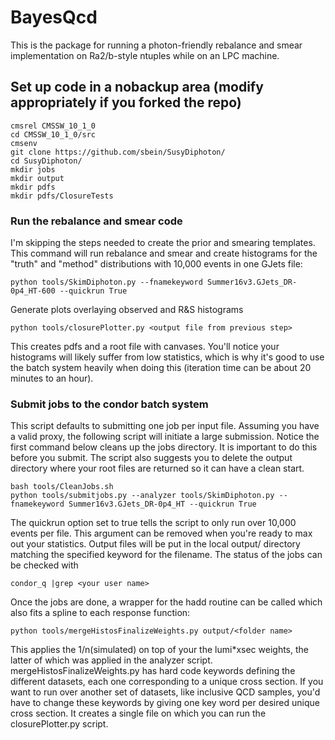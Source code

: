 # BayesQcd

This is the package for running a photon-friendly rebalance and smear implementation on Ra2/b-style ntuples while on an LPC machine. 
## Set up code in a nobackup area (modify appropriately if you forked the repo)

```
cmsrel CMSSW_10_1_0
cd CMSSW_10_1_0/src
cmsenv
git clone https://github.com/sbein/SusyDiphoton/
cd SusyDiphoton/
mkdir jobs
mkdir output
mkdir pdfs
mkdir pdfs/ClosureTests
```

### Run the rebalance and smear code
I'm skipping the steps needed to create the prior and smearing templates. This command will run rebalance and smear and create histograms for the "truth" and "method" distributions with 10,000 events in one GJets file:

```
python tools/SkimDiphoton.py --fnamekeyword Summer16v3.GJets_DR-0p4_HT-600 --quickrun True
```

Generate plots overlaying observed and R&S histograms

```
python tools/closurePlotter.py <output file from previous step>
```

This creates pdfs and a root file with canvases. You'll notice your histograms will likely suffer from low statistics, which is why it's good to use the batch system heavily when doing this (iteration time can be about 20 minutes to an hour). 


### Submit jobs to the condor batch system

This script defaults to submitting one job per input file. Assuming you have a valid proxy, the following script will initiate a large submission. Notice the first command below cleans up the jobs directory. It is important to do this before you submit. The script also suggests you to delete the output directory where your root files are returned so it can have a clean start. 

```
bash tools/CleanJobs.sh
python tools/submitjobs.py --analyzer tools/SkimDiphoton.py --fnamekeyword Summer16v3.GJets_DR-0p4_HT --quickrun True
```
The quickrun option set to true tells the script to only run over 10,000 events per file. This argument can be removed when you're ready to max out your statistics. Output files will be put in the local output/<keyword> directory matching the specified keyword for the filename. The status of the jobs can be checked with

```
condor_q |grep <your user name>
```

Once the jobs are done, a wrapper for the hadd routine can be called which also fits a spline to each response function:
```
python tools/mergeHistosFinalizeWeights.py output/<folder name>
```

This applies the 1/n(simulated) on top of your the lumi*xsec weights, the latter of which was applied in the analyzer script. mergeHistosFinalizeWeights.py has hard code keywords defining the different datasets, each one corresponding to a unique cross section. If you want to run over another set of datasets, like inclusive QCD samples, you'd have to change these keywords by giving one key word per desired unique cross section. It creates a single file on which you can run the closurePlotter.py script. 
